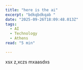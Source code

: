 ```yaml
---
title: "here is the ai"
excerpt: "bdkqbdkqab "
date: "2025-09-26T18:09:48.013Z"
tags:
  - AI
  - Technology
  - Athens
read: "5 min"

---
```


xsx z,xczs mxaasdxs